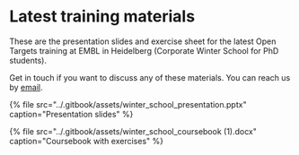 # Latest training materials

These are the presentation slides and exercise sheet for the latest Open Targets training at EMBL in Heidelberg \(Corporate Winter School for PhD students\).

Get in touch if you want to discuss any of these materials. You can reach us by [email](mailto:support@targetvalidation.org).

{% file src="../.gitbook/assets/winter\_school\_presentation.pptx" caption="Presentation slides" %}

{% file src="../.gitbook/assets/winter\_school\_coursebook \(1\).docx" caption="Coursebook with exercises" %}

